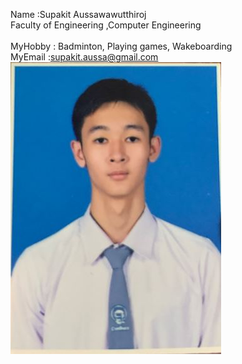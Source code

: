 
Name :Supakit Aussawawutthiroj <br>
Faculty of Engineering ,Computer Engineering <br>   
MyHobby : Badminton, Playing games, Wakeboarding <br>
MyEmail :supakit.aussa@gmail.com <br>
![alt text](image.png)
